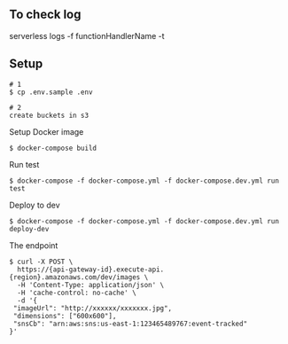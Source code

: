 ## To check log
serverless logs -f functionHandlerName -t

## Setup
```
# 1
$ cp .env.sample .env

# 2
create buckets in s3
```

Setup Docker image
```
$ docker-compose build
```


Run test

```
$ docker-compose -f docker-compose.yml -f docker-compose.dev.yml run test
```

Deploy to dev
```
$ docker-compose -f docker-compose.yml -f docker-compose.dev.yml run deploy-dev
```

The endpoint
```
$ curl -X POST \
  https://{api-gateway-id}.execute-api.{region}.amazonaws.com/dev/images \
  -H 'Content-Type: application/json' \
  -H 'cache-control: no-cache' \
  -d '{
 "imageUrl": "http://xxxxxx/xxxxxxx.jpg",
 "dimensions": ["600x600"],
 "snsCb": "arn:aws:sns:us-east-1:123465489767:event-tracked"
}'
```

